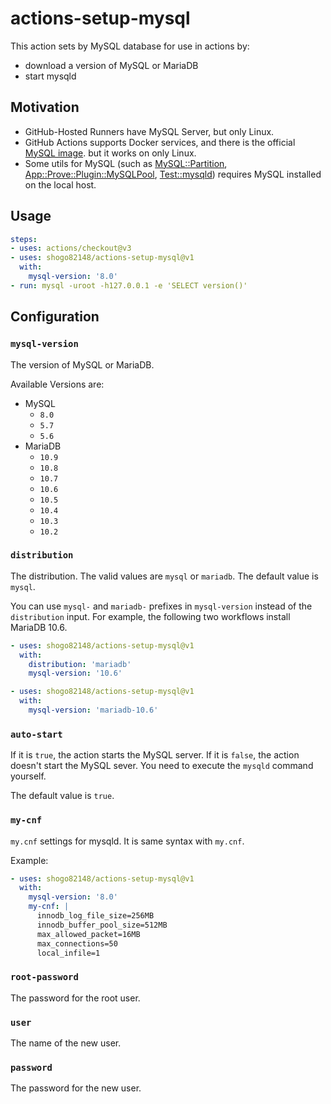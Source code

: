 # actions-setup-mysql

This action sets by MySQL database for use in actions by:

- download a version of MySQL or MariaDB
- start mysqld

## Motivation

- GitHub-Hosted Runners have MySQL Server, but only Linux.
- GitHub Actions supports Docker services, and there is the official [MySQL image](https://hub.docker.com/_/mysql). but it works on only Linux.
- Some utils for MySQL (such as [MySQL::Partition](https://metacpan.org/pod/MySQL::Partition), [App::Prove::Plugin::MySQLPool](https://metacpan.org/pod/App::Prove::Plugin::MySQLPool), [Test::mysqld](https://metacpan.org/pod/Test::mysqld)) requires MySQL installed on the local host.

## Usage

```yaml
steps:
- uses: actions/checkout@v3
- uses: shogo82148/actions-setup-mysql@v1
  with:
    mysql-version: '8.0'
- run: mysql -uroot -h127.0.0.1 -e 'SELECT version()'
```

## Configuration

### `mysql-version`

The version of MySQL or MariaDB.

Available Versions are:

- MySQL
    - `8.0`
    - `5.7`
    - `5.6`
- MariaDB
    - `10.9`
    - `10.8`
    - `10.7`
    - `10.6`
    - `10.5`
    - `10.4`
    - `10.3`
    - `10.2`

### `distribution`

The distribution. The valid values are `mysql` or `mariadb`.
The default value is `mysql`.

You can use `mysql-` and `mariadb-` prefixes in `mysql-version` instead of the `distribution` input.
For example, the following two workflows install MariaDB 10.6.

```yaml
- uses: shogo82148/actions-setup-mysql@v1
  with:
    distribution: 'mariadb'
    mysql-version: '10.6'
```

```yaml
- uses: shogo82148/actions-setup-mysql@v1
  with:
    mysql-version: 'mariadb-10.6'
```

### `auto-start`

If it is `true`, the action starts the MySQL server.
If it is `false`, the action doesn't start the MySQL sever.
You need to execute the `mysqld` command yourself.

The default value is `true`.

### `my-cnf`

`my.cnf` settings for mysqld.
It is same syntax with `my.cnf`.

Example:

```yaml
- uses: shogo82148/actions-setup-mysql@v1
  with:
    mysql-version: '8.0'
    my-cnf: |
      innodb_log_file_size=256MB
      innodb_buffer_pool_size=512MB
      max_allowed_packet=16MB
      max_connections=50
      local_infile=1
```

### `root-password`

The password for the root user.

### `user`

The name of the new user.

### `password`

The password for the new user.
